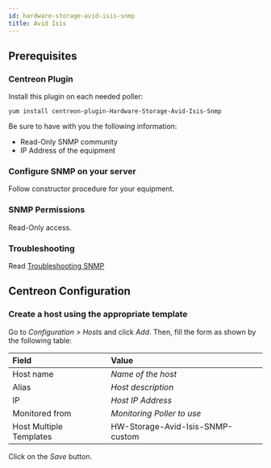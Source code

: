 ```yaml
---
id: hardware-storage-avid-isis-snmp
title: Avid Isis
---
```


## Prerequisites

### Centreon Plugin

Install this plugin on each needed poller:

``` shell
yum install centreon-plugin-Hardware-Storage-Avid-Isis-Snmp
```

Be sure to have with you the following information:

- Read-Only SNMP community
- IP Address of the equipment

### Configure SNMP on your server

Follow constructor procedure for your equipment.

### SNMP Permissions

Read-Only access.

### Troubleshooting

Read [Troubleshooting
SNMP](../tutorials/troubleshooting-plugins#snmp-checks)

## Centreon Configuration

### Create a host using the appropriate template

Go to *Configuration \> Hosts* and click *Add*. Then, fill the form as shown by
the following table:

| Field                   | Value                            |
| :---------------------- | :------------------------------- |
| Host name               | *Name of the host*               |
| Alias                   | *Host description*               |
| IP                      | *Host IP Address*                |
| Monitored from          | *Monitoring Poller to use*       |
| Host Multiple Templates | HW-Storage-Avid-Isis-SNMP-custom |

Click on the *Save* button.
